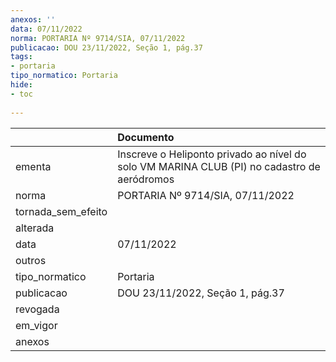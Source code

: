 ```yaml
---
anexos: ''
data: 07/11/2022
norma: PORTARIA Nº 9714/SIA, 07/11/2022
publicacao: DOU 23/11/2022, Seção 1, pág.37
tags:
- portaria
tipo_normatico: Portaria
hide: 
- toc 
 
---
```


|                    | Documento                                                                                   |
|:-------------------|:--------------------------------------------------------------------------------------------|
| ementa             | Inscreve o Heliponto privado ao nível do solo VM MARINA CLUB (PI) no cadastro de aeródromos |
| norma              | PORTARIA Nº 9714/SIA, 07/11/2022                                                            |
| tornada_sem_efeito |                                                                                             |
| alterada           |                                                                                             |
| data               | 07/11/2022                                                                                  |
| outros             |                                                                                             |
| tipo_normatico     | Portaria                                                                                    |
| publicacao         | DOU 23/11/2022, Seção 1, pág.37                                                             |
| revogada           |                                                                                             |
| em_vigor           |                                                                                             |
| anexos             |                                                                                             |